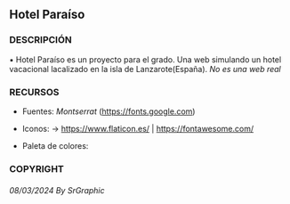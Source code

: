 ## Hotel Paraíso

### DESCRIPCIÓN

▪ Hotel Paraíso es un proyecto para el grado. Una web simulando un hotel vacacional lacalizado en la isla de Lanzarote(España). 
*No es una web real*

### RECURSOS 

- Fuentes: *Montserrat* (https://fonts.google.com)

- Iconos: -> https://www.flaticon.es/ | https://fontawesome.com/

- Paleta de colores:

### COPYRIGHT

###### 08/03/2024 By SrGraphic 
